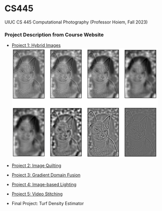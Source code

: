 # CS445
UIUC CS 445 Computational Photography (Professor Hoiem, Fall 2023) 

### Project Description from Course Website
- [Project 1: Hybrid Images](https://courses.engr.illinois.edu/cs445/fa2023/projects/hybrid/ComputationalPhotography_ProjectHybrid.html)
![Laplacian pyramid](https://github.com/mollytyy/CS445/blob/main/Project1-Hybrid/proj1.png "Molly & Misha")

- [Project 2: Image Quilting](https://courses.engr.illinois.edu/cs445/fa2023/projects/quilting/ComputationalPhotography_ProjectQuilting.html)
- [Project 3: Gradient Domain Fusion](https://courses.engr.illinois.edu/cs445/fa2023/projects/gradient/ComputationalPhotography_ProjectGradient.html)
- [Project 4: Image-based Lighting](https://courses.engr.illinois.edu/cs445/fa2023/projects/ibl/ComputationalPhotography_ProjectIBL.html)
- [Project 5: Video Stitching](https://courses.engr.illinois.edu/cs445/fa2023/projects/video/ComputationalPhotograph_ProjectVideo.html)
- Final Project: Turf Density Estimator
